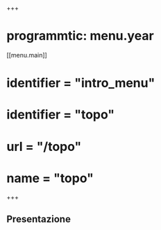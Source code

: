 +++
# programmtic: menu.year
[[menu.main]]
# identifier = "intro_menu"
#   identifier = "topo" 
#   url = "/topo"
#   name = "topo"
+++

## Presentazione
